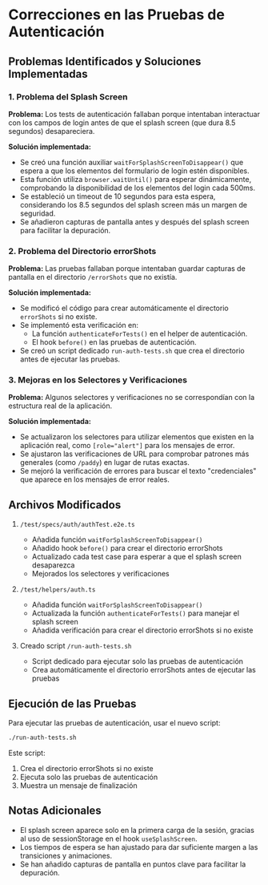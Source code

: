 # Correcciones en las Pruebas de Autenticación

## Problemas Identificados y Soluciones Implementadas

### 1. Problema del Splash Screen

**Problema:** Los tests de autenticación fallaban porque intentaban interactuar con los campos de login antes de que el splash screen (que dura 8.5 segundos) desapareciera.

**Solución implementada:**
- Se creó una función auxiliar `waitForSplashScreenToDisappear()` que espera a que los elementos del formulario de login estén disponibles.
- Esta función utiliza `browser.waitUntil()` para esperar dinámicamente, comprobando la disponibilidad de los elementos del login cada 500ms.
- Se estableció un timeout de 10 segundos para esta espera, considerando los 8.5 segundos del splash screen más un margen de seguridad.
- Se añadieron capturas de pantalla antes y después del splash screen para facilitar la depuración.

### 2. Problema del Directorio errorShots

**Problema:** Las pruebas fallaban porque intentaban guardar capturas de pantalla en el directorio `/errorShots` que no existía.

**Solución implementada:**
- Se modificó el código para crear automáticamente el directorio `errorShots` si no existe.
- Se implementó esta verificación en:
  - La función `authenticateForTests()` en el helper de autenticación.
  - El hook `before()` en las pruebas de autenticación.
- Se creó un script dedicado `run-auth-tests.sh` que crea el directorio antes de ejecutar las pruebas.

### 3. Mejoras en los Selectores y Verificaciones

**Problema:** Algunos selectores y verificaciones no se correspondían con la estructura real de la aplicación.

**Solución implementada:**
- Se actualizaron los selectores para utilizar elementos que existen en la aplicación real, como `[role="alert"]` para los mensajes de error.
- Se ajustaron las verificaciones de URL para comprobar patrones más generales (como `/paddy`) en lugar de rutas exactas.
- Se mejoró la verificación de errores para buscar el texto "credenciales" que aparece en los mensajes de error reales.

## Archivos Modificados

1. `/test/specs/auth/authTest.e2e.ts`
   - Añadida función `waitForSplashScreenToDisappear()`
   - Añadido hook `before()` para crear el directorio errorShots
   - Actualizado cada test case para esperar a que el splash screen desaparezca
   - Mejorados los selectores y verificaciones

2. `/test/helpers/auth.ts`
   - Añadida función `waitForSplashScreenToDisappear()`
   - Actualizada la función `authenticateForTests()` para manejar el splash screen
   - Añadida verificación para crear el directorio errorShots si no existe

3. Creado script `/run-auth-tests.sh`
   - Script dedicado para ejecutar solo las pruebas de autenticación
   - Crea automáticamente el directorio errorShots antes de ejecutar las pruebas

## Ejecución de las Pruebas

Para ejecutar las pruebas de autenticación, usar el nuevo script:

```bash
./run-auth-tests.sh
```

Este script:
1. Crea el directorio errorShots si no existe
2. Ejecuta solo las pruebas de autenticación
3. Muestra un mensaje de finalización

## Notas Adicionales

- El splash screen aparece solo en la primera carga de la sesión, gracias al uso de sessionStorage en el hook `useSplashScreen`.
- Los tiempos de espera se han ajustado para dar suficiente margen a las transiciones y animaciones.
- Se han añadido capturas de pantalla en puntos clave para facilitar la depuración.
